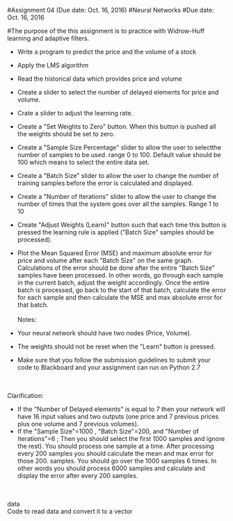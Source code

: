 #Assignment 04 (Due date: Oct. 16, 2016)
#Neural Networks
#Due date: Oct. 16, 2016

#The purpose of the this assignment is to practice with Widrow-Huff learning and adaptive filters.
 
* Write a program to predict the price and the volume of a stock
* Apply the LMS algorithm
* Read the historical data which provides price and volume
* Create a slider to select the number of delayed elements for price and volume.
* Crate a slider to adjust the learning rate.
* Create a "Set Weights to Zero" button. When this button is pushed all the weights should be set to zero.
* Create a "Sample Size Percentage" slider to allow the user to selectthe number of samples to be used. range 0 to 100. Default value should be 100 which means to select the entire data set.
* Create a "Batch Size" slider to allow the user to change the number of training samples before the error is calculated and displayed.
* Create a "Number of Iterations" slider to allow the user to change the number of times that the system goes over all the samples. Range 1 to 10
* Create "Adjust Weights (Learn)" button such that each time this button is pressed the  learning rule is applied ("Batch Size" samples should be processed).
* Plot the Mean Squared Error (MSE) and maximum absolute error for price and volume after each "Batch Size" on the same graph. Calculations of the error should be done after the entire "Batch Size" samples have been processed. In other words, go through each sample in the current batch, adjust the weight accordingly. Once the entire batch is processed, go back to the start of that batch, calculate the error for each sample and then calculate the MSE and max absolute error for that batch.
<br/><br/>Notes:

* Your neural network should have two nodes (Price, Volume).
* The weights should not be reset when the "Learn" button is pressed.
* Make sure that you follow the submission guidelines to submit your code to Blackboard and your assignment can run on Python 2.7
 
<br/><br/>Clarification:

* If the "Number of Delayed elements" is equal to 7 then your network will have 16 input values and two outputs (one price and 7 previous prices plus one volume and 7 previous volumes).
* If the "Sample Size"=1000 , "Batch Size"=200, and "Number of Iterations"=6 ; Then you should select the first 1000 samples and ignore the rest). You should process one sample at a time. After processing every 200 samples you should calculate the mean and max error for those 200. samples. You should go over the 1000 samples 6 times. In other words you should process 6000 samples and calculate and display the error after every 200 samples.
 
<br/><br/>data
<br/>Code to read data and convert it to a vector
